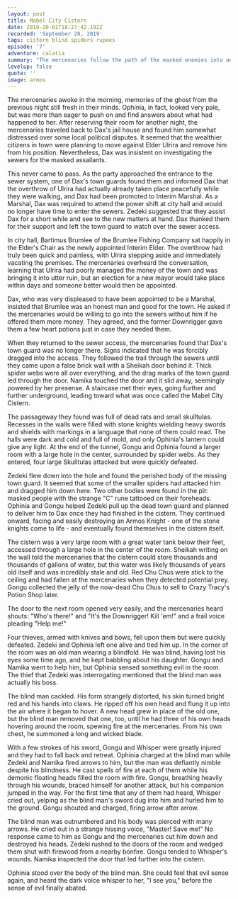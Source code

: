 ```yaml
---
layout: post
title: Mabel City Cistern
date: 2019-10-01T18:27:42.192Z
recorded: 'September 28, 2019'
tags: cistern blind spiders rupees
episode: '7'
adventure: calatia
summary: "The mercenaries follow the path of the masked enemies into an ancient cistern, finding creatures of darkness lurking below the village."
levelup: false
quote: ''
image: armos
---
```

The mercenaries awoke in the morning, memories of the ghost from the previous night still fresh in their minds. Ophinia, in fact, looked very pale, but was more than eager to push on and find answers about what had happened to her. After reserving their room for another night, the mercenaries traveled back to Dax's jail house and found him somewhat distressed over some local political disputes. It seemed that the wealthier citizens in town were planning to move against Elder Ulrira and remove him from his position. Nevertheless, Dax was insistent on investigating the sewers for the masked assailants.

This never came to pass. As the party approached the entrance to the sewer system, one of Dax's town guards found them and informed Dax that the overthrow of Ulrira had actually already taken place peacefully while they were walking, and Dax had been promoted to Interim Marshal. As a Marshal, Dax was required to attend the power shift at city hall and would no longer have time to enter the sewers. Zedeki suggested that they assist Dax for a short while and see to the new matters at hand. Dax thanked them for their support and left the town guard to watch over the sewer access.

In city hall, Bartimus Brumlee of the Brumlee Fishing Company sat happily in the Elder's Chair as the newly appointed Interim Elder. The overthrow had truly been quick and painless, with Ulrira stepping aside and immediately vacating the premises. The mercenaries overheard the conversation, learning that Ulrira had poorly managed the money of the town and was bringing it into utter ruin, but an election for a new mayor would take place within days and someone better would then be appointed.

Dax, who was very displeased to have been appointed to be a Marshal, insisted that Brumlee was an honest man and good for the town. He asked if the mercenaries would be willing to go into the sewers without him if he offered them more money. They agreed, and the former Downrigger gave them a few heart potions just in case they needed them.

When they returned to the sewer access, the mercenaries found that Dax's town guard was no longer there. Signs indicated that he was forcibly dragged into the access. They followed the trail through the sewers until they came upon a false brick wall with a Sheikah door behind it. Thick spider webs were all over everything, and the drag marks of the town guard led through the door. Namika touched the door and it slid away, seemingly powered by her presense. A staircase met their eyes, going further and further underground, leading toward what was once called the Mabel City Cistern.

The passageway they found was full of dead rats and small skulltulas. Recesses in the walls were filled with stone knights wielding heavy swords and shields with markings in a language that none of them could read. The halls were dark and cold and full of mold, and only Ophinia's lantern could give any light. At the end of the tunnel, Gongu and Ophinia found a larger room with a large hole in the center, surrounded by spider webs. As they entered, four large Skulltulas attacked but were quickly defeated.

Zedeki flew down into the hole and found the perished body of the missing town guard. It seemed that some of the smaller spiders had attacked him and dragged him down here. Two other bodies were found in the pit: masked people with the strange "C" rune tattooed on their foreheads. Ophinia and Gongu helped Zedeki pull up the dead town guard and planned to deliver him to Dax once they had finished in the cistern. They continued onward, facing and easily destroying an Armos Knight - one of the stone knights come to life - and eventually found themselves in the cistern itself.

The cistern was a very large room with a great water tank below their feet, accessed through a large hole in the center of the room. Sheikah writing on the wall told the mercenaries that the cistern could store thousands and thousands of gallons of water, but this water was likely thousands of years old itself and was incredibly stale and old. Red Chu Chus were stick to the ceiling and had fallen at the mercenaries when they detected potential prey. Gongu collected the jelly of the now-dead Chu Chus to sell to Crazy Tracy's Potion Shop later.

The door to the next room opened very easily, and the mercenaries heard shouts: "Who's there!" and "It's the Downrigger! Kill 'em!" and a frail voice pleading "Help me!"

Four thieves, armed with knives and bows, fell upon them but were quickly defeated. Zedeki and Ophinia left one alive and tied him up. In the corner of the room was an old man wearing a blindfold. He was blind, having lost his eyes some time ago, and he kept babbling about his daughter. Gongu and Namika went to help him, but Ophinia sensed something evil in the room. The thief that Zedeki was interrogating mentioned that the blind man was actually his boss.

The blind man cackled. His form strangely distorted, his skin turned bright red and his hands into claws. He ripped off his own head and flung it up into the air where it began to hover. A new head grew in place of the old one, but the blind man removed that one, too, until he had three of his own heads hovering around the room, spewing fire at the mercenaries. From his own chest, he summoned a long and wicked blade.

With a few strokes of his sword, Gongu and Whisper were greatly injured and they had to fall back and retreat. Ophinia charged at the blind man while Zedeki and Namika fired arrows to him, but the man was defiantly nimble despite his blindness. He cast spells of fire at each of them while his demonic floating heads filled the room with fire. Gongu, breathing heavily through his wounds, braced himself for another attack, but his companion jumped in the way. For the first time that any of them had heard, Whisper cried out, yelping as the blind man's sword dug into him and hurled him to the ground. Gongu shouted and charged, firing arrow after arrow.

The blind man was outnumbered and his body was pierced with many arrows. He cried out in a strange hissing voice, "Master! Save me!" No response came to him as Gongu and the mercenaries cut him down and destroyed his heads. Zedeki rushed to the doors of the room and wedged them shut with firewood from a nearby bonfire. Gongu tended to Whisper's wounds. Namika inspected the door that led further into the cistern.

Ophinia stood over the body of the blind man. She could feel that evil sense again, and heard the dark voice whisper to her, "I see you," before the sense of evil finally abated.
